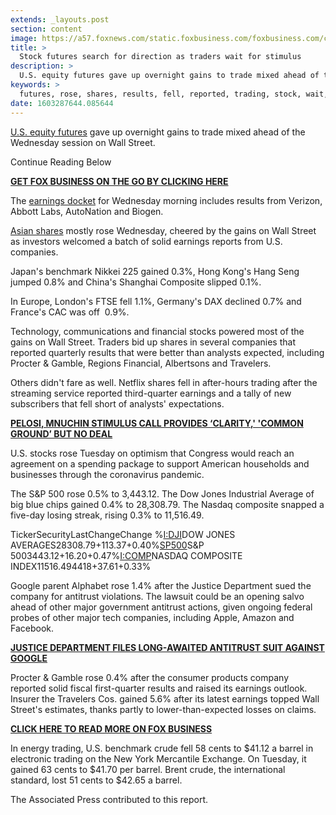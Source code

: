 ```yaml
--- 
extends: _layouts.post 
section: content 
image: https://a57.foxnews.com/static.foxbusiness.com/foxbusiness.com/content/uploads/2020/09/0/0/GettyImages-1213764409.jpg?ve=1&tl=1 
title: > 
  Stock futures search for direction as traders wait for stimulus 
description: > 
  U.S. equity futures gave up overnight gains to trade mixed ahead of the Wednesday session on Wall Street.Asian shares mostly rose Wednesday, cheered by the gains on Wall Street as investors welcomed a batch of solid earnings reports from U.S. companies.Traders bid up shares in several companies that reported quarterly results that were better than analysts expected, including Procter & Gamble, Regions Financial, Albertsons and Travelers.Netflix shares fell in after-hours trading after the streaming service reported third-quarter earnings and a tally of new subscribers that fell short of analysts' expectations.Insurer the Travelers Cos. gained 5.6% after its latest earnings topped Wall Street's estimates, thanks partly to lower-than-expected losses on claims. 
keywords: > 
  futures, rose, shares, results, fell, reported, trading, stock, wait, search, earnings, gained, stimulus, gains, direction, traders, wall 
date: 1603287644.085644 
--- 
```

<div><p class="ad gpt ad-h-250"></p><p><a href="http://www.foxbusiness.com/category/stocks" target="_blank">U.S. equity futures</a>&#160;gave up overnight gains to trade mixed ahead of the Wednesday session on Wall Street.</p><p>Continue Reading Below</p><p class="ad gpt ad-h-250"></p><p><strong><a href="https://foxbusiness.onelink.me/Zkcx?pid=AppArticleLink&amp;af_dp=foxbusinesssaf%3A%2F%2F&amp;af_web_dp=https%3A%2F%2Fwww.foxbusiness.com%2Fapps-products" rel="noopener noreferrer" target="_blank">GET FOX BUSINESS ON THE GO BY CLICKING HERE</a></strong></p><p>The <a href="http://www.foxbusiness.com/category/earnings" target="_blank">earnings docket</a> for Wednesday morning includes results from&#160;Verizon, Abbott Labs, AutoNation and Biogen.</p><p><a href="http://www.foxbusiness.com/category/asia" target="_blank">Asian shares</a> mostly rose Wednesday, cheered by the gains on Wall Street as investors welcomed a batch of solid earnings reports from U.S. companies.</p><p class="ad gpt ad-h-1"></p><p>Japan's benchmark Nikkei 225 gained 0.3%, Hong Kong's Hang Seng jumped 0.8% and China's Shanghai Composite slipped 0.1%.</p><p>In Europe, London's FTSE fell 1.1%, Germany's DAX declined 0.7% and France's CAC was off&#160; 0.9%.</p><p class="ad gpt ad-h-250"></p><p class="credible"></p><p>Technology, communications and financial stocks powered most of the gains on Wall Street. Traders bid up shares in several companies that reported quarterly results that were better than analysts expected, including Procter &amp; Gamble, Regions Financial, Albertsons and Travelers.</p><p>Others didn't fare as well. Netflix shares fell in after-hours trading after the streaming service reported third-quarter earnings and a tally of new subscribers that fell short of analysts' expectations.</p><p><strong><a href="https://www.foxbusiness.com/politics/pelosi-mnuchin-stimulus-call-clarity-no-deal" target="_blank">PELOSI, MNUCHIN STIMULUS CALL PROVIDES &#8216;CLARITY,' 'COMMON GROUND&#8217; BUT NO DEAL</a></strong></p><p>U.S. stocks rose Tuesday on optimism that Congress would reach an agreement on a spending package to support American households and businesses through the coronavirus pandemic.</p><p>The S&amp;P 500 rose 0.5% to 3,443.12. The Dow Jones Industrial Average of big blue chips gained 0.4% to 28,308.79. The Nasdaq composite snapped a five-day losing streak, rising 0.3% to 11,516.49.</p>TickerSecurityLastChangeChange %<a href="/quote?stockTicker=I:DJI">I:DJI</a>DOW JONES AVERAGES28308.79+113.37+0.40%<a href="/quote?stockTicker=SP500">SP500</a>S&amp;P 5003443.12+16.20+0.47%<a href="/quote?stockTicker=I:COMP">I:COMP</a>NASDAQ COMPOSITE INDEX11516.494418+37.61+0.33%<p>Google parent Alphabet rose 1.4% after the Justice Department sued the company for antitrust violations. The lawsuit could be an opening salvo ahead of other major government antitrust actions, given ongoing federal probes of other major tech companies, including Apple, Amazon and Facebook.</p><p><strong><a href="https://www.foxbusiness.com/technology/justice-department-sets-antitrust-briefing-no-mention-of-google" target="_blank">JUSTICE DEPARTMENT FILES LONG-AWAITED ANTITRUST SUIT AGAINST GOOGLE</a></strong></p><p>Procter &amp; Gamble rose 0.4% after the consumer products company reported solid fiscal first-quarter results and raised its earnings outlook. Insurer the Travelers Cos. gained 5.6% after its latest earnings topped Wall Street's estimates, thanks partly to lower-than-expected losses on claims.</p><p><a href="http://foxbusiness.com/" rel="noopener noreferrer" target="_blank"><strong>CLICK HERE TO READ MORE ON FOX BUSINESS</strong></a></p><p>In energy trading, U.S. benchmark crude fell 58&#160;cents to $41.12&#160;a barrel in electronic trading on the New York Mercantile Exchange. On Tuesday, it gained 63 cents to $41.70 per barrel. Brent crude, the international standard, lost 51&#160;cents to $42.65&#160;a barrel.</p><p>The Associated Press contributed to this report.</p></div>